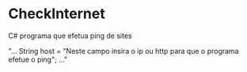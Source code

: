 # CheckInternet
C# programa que efetua ping de sites 

"...
                String host = "Neste campo insira o ip ou http para que o programa efetue o ping";
..."
